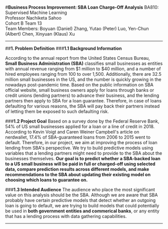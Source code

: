 #**Business Process Improvement: SBA Loan Charge-Off Analysis**
BA810: Supervised Machine Learning
<br>
Professor Nachiketa Sahoo
<br>
Cohort B Team 13
<br>
Team Members: Boyuan (Daniel) Zhang, Yutao (Peter) Luo, Yen-Chun (Albert) Chen, Xinyuan (Klaus) Xu
***

##**1. Problem Definition**
###**1.1 Background Information**

According to the annual report from the United States Census Bureau, **Small Business Administration (SBA)** classifies small businesses as entities with annual revenue ranging from \$1 million to \$40 million, and a number of hired employees ranging from 100 to over 1,500. Additionally, there are 32.5 million small businesses in the US, and the number is quickly growing in the nowadays post-pandemic time. Based on the public information on SBA official website, small business owners apply for loans through banks or credit unions (lending partners) to advance their business, and the lending partners then apply to SBA for a loan guarantee. Therefore, in case of loans defaulting for various reasons, the SBA will pay back their partners instead of letting them be exposed to such defaulting risk.

###**1.2 Project Goal**
Based on a survey done by the Federal Reserve Bank, 54% of US small businesses applied for a loan or a line of credit in 2018. According to Kevin Voigt and Caren Weiner Campbell's article on nerdwallet, 17.4% of SBA-guaranteed loans from 2006 to 2015 went to default. Therefore, in our project, we aim at improving the process of loan lending from SBA's perspective. We try to build predictive models using variables that a lending partners might need to provide to the SBA about the businesses themselves. **Our goal is to predict whether a SBA-backed loan to a US small business will be paid in full or charged-off using selected data, compare prediction results across different models, and make recommendations to the SBA about updating their existing model on choosing which loans to guarantee on.**

###**1.3 Intended Audience**
The audience who place the most significant value on this analysis should be the SBA. Although we are aware that SBA probably have certain predictive models that detect whether an outgoing loan is going to default, we are trying to build models that could potentially be used in **both government entities and commerical banks**, or any entity that has a lending process with data gathering capabilities.
***

